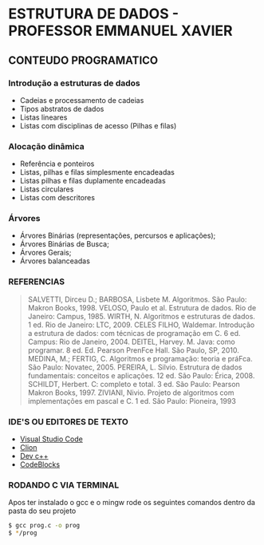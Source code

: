 # ESTRUTURA DE DADOS - PROFESSOR EMMANUEL XAVIER

## CONTEUDO PROGRAMATICO 
### Introdução a estruturas de dados
 - Cadeias e processamento de cadeias
- Tipos abstratos de dados
- Listas lineares
- Listas com disciplinas de acesso (Pilhas e filas)
### Alocação dinâmica
- Referência e ponteiros
- Listas, pilhas e filas simplesmente encadeadas
- Listas pilhas e filas duplamente encadeadas
- Listas circulares
- Listas com descritores
###  Árvores
- Árvores Binárias (representações, percursos e aplicações);
- Árvores Binárias de Busca;
- Árvores Gerais;
- Árvores balanceadas



### REFERENCIAS

> SALVETTI, Dirceu D.; BARBOSA, Lisbete M. Algoritmos. São Paulo:
Makron Books, 1998.
VELOSO, Paulo et al. Estrutura de dados. Rio de Janeiro: Campus, 1985.
WIRTH, N. Algoritmos e estruturas de dados. 1 ed. Rio de Janeiro: LTC, 2009.
CELES FILHO, Waldemar. Introdução a estrutura de dados: com técnicas
de programação em C. 6 ed. Campus: Rio de Janeiro, 2004.
DEITEL, Harvey. M. Java: como programar. 8 ed. Ed. Pearson PrenFce
Hall. São Paulo, SP, 2010.
MEDINA, M.; FERTIG, C. Algoritmos e programação: teoria e práFca.
São Paulo: Novatec, 2005.
PEREIRA, L. Silvio. Estrutura de dados fundamentais: conceitos e
aplicações. 12 ed. São Paulo: Érica, 2008.
SCHILDT, Herbert. C: completo e total. 3 ed. São Paulo: Pearson Makron
Books, 1997.
ZIVIANI, Nivio. Projeto de algoritmos com implementações em pascal e
C. 1 ed. São Paulo: Pioneira, 1993



### IDE'S OU EDITORES DE TEXTO


* [Visual Studio Code](https://code.visualstudio.com/)
* [Clion](https://www.jetbrains.com/pt-br/clion/)
*  [Dev c++](https://sourceforge.net/projects/orwelldevcpp//)
*  [CodeBlocks](http://www.codeblocks.org/)


### RODANDO C VIA TERMINAL



Apos ter instalado o gcc e o mingw rode os seguintes comandos dentro da pasta do seu projeto

```sh
$ gcc prog.c -o prog
$ */prog
```


